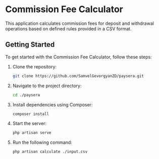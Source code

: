 # Commission Fee Calculator

This application calculates commission fees for deposit and withdrawal operations based on defined rules provided in a CSV format.

## Getting Started

To get started with the Commission Fee Calculator, follow these steps:

1. Clone the repository:
   ```bash
   git clone https://github.com/SamvelGevorgyanZD/paysera.git

2. Navigate to the project directory:
   ```bash
   cd ./paysera

3. Install dependencies using Composer:
   ```bash
   composer install

4. Start the server:
   ```bash
   php artisan serve

5. Run the following command:
   ```bash
   php artisan calculate ./input.csv
